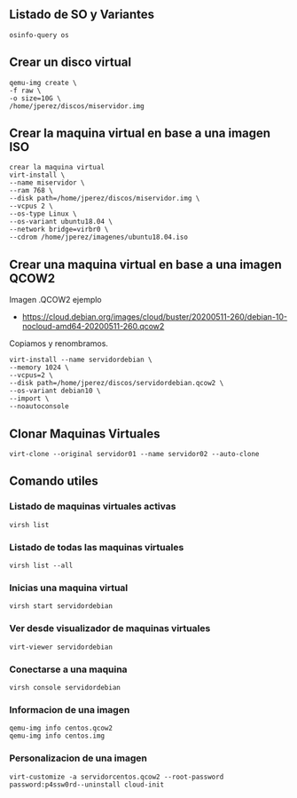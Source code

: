 ## Listado de SO y Variantes
```
osinfo-query os
```

## Crear un disco virtual
```
qemu-img create \
-f raw \
-o size=10G \
/home/jperez/discos/miservidor.img
```

## Crear la maquina virtual en base a una imagen ISO
```
crear la maquina virtual
virt-install \
--name miservidor \
--ram 768 \
--disk path=/home/jperez/discos/miservidor.img \
--vcpus 2 \
--os-type Linux \
--os-variant ubuntu18.04 \
--network bridge=virbr0 \
--cdrom /home/jperez/imagenes/ubuntu18.04.iso
```

## Crear una maquina virtual en base a una imagen QCOW2
Imagen .QCOW2 ejemplo

- https://cloud.debian.org/images/cloud/buster/20200511-260/debian-10-nocloud-amd64-20200511-260.qcow2

Copiamos y renombramos.

```
virt-install --name servidordebian \
--memory 1024 \
--vcpus=2 \
--disk path=/home/jperez/discos/servidordebian.qcow2 \
--os-variant debian10 \
--import \
--noautoconsole
```

## Clonar Maquinas Virtuales
```
virt-clone --original servidor01 --name servidor02 --auto-clone
```

## Comando utiles

### Listado de maquinas virtuales activas
```
virsh list
```

### Listado de todas las maquinas virtuales
```
virsh list --all
```

### Inicias una maquina virtual
```
virsh start servidordebian
```

### Ver desde visualizador de maquinas virtuales
```
virt-viewer servidordebian
```

### Conectarse a una maquina
```
virsh console servidordebian
```

### Informacion de una imagen
```
qemu-img info centos.qcow2
qemu-img info centos.img
```

### Personalizacion de una imagen
```
virt-customize -a servidorcentos.qcow2 --root-password password:p4ssw0rd--uninstall cloud-init
```
